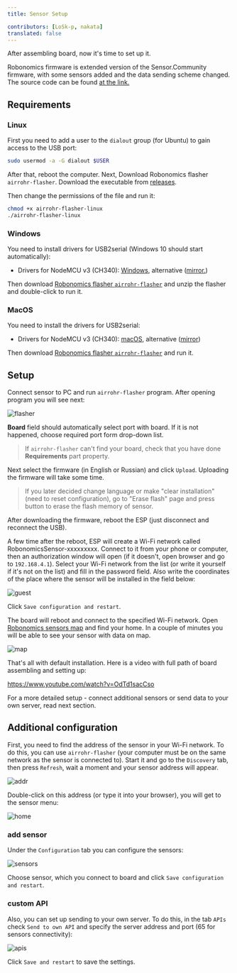 ```yaml
---
title: Sensor Setup

contributors: [LoSk-p, nakata]
translated: false
---
```


After assembling board, now it's time to set up it.

Robonomics firmware is extended version of the Sensor.Community firmware, with some sensors added and the data sending scheme changed. The source code can be found [at the link.](https://github.com/LoSk-p/sensors-software/tree/master/airrohr-firmware) 

## Requirements 

### Linux

First you need to add a user to the `dialout` group (for Ubuntu) to gain access to the USB port:

```bash
sudo usermod -a -G dialout $USER
```

After that, reboot the computer. 
Next, Download Robonomics  flasher `airrohr-flasher`. Download the executable from [releases](https://github.com/airalab/sensors-connectivity/releases). 

Then change the permissions of the file and run it:

```bash
chmod +x airrohr-flasher-linux
./airrohr-flasher-linux
```

### Windows

You need to install drivers for USB2serial (Windows 10 should start automatically):

* Drivers for NodeMCU v3 (CH340): [Windows](http://www.wch.cn/downloads/file/5.html), alternative ([mirror.](https://d.inf.re/luftdaten/CH341SER.ZIP))

Then download [Robonomics  flasher `airrohr-flasher`](https://github.com/airalab/sensors-connectivity/releases) and unzip the flasher and double-click to run it.

### MacOS

You need to install the drivers for USB2serial:
* Drivers for NodeMCU v3 (CH340): [macOS](http://www.wch.cn/downloads/file/178.html), alternative ([mirror](https://d.inf.re/luftdaten/CH341SER_MAC.ZIP))

Then download [Robonomics  flasher `airrohr-flasher`](https://github.com/airalab/sensors-connectivity/releases) and run it.

## Setup

Connect sensor to PC and run `airrohr-flasher` program. After opening program you will see next:

![flasher](../images/sensors-connectivity/flasher.jpg)

**Board** field should automatically select port with board. If it is not happened, choose required port form drop-down list.
 > If `airrohr-flasher` can't find your board, check that you have done **Requirements** part property.

Next select the firmware (in English or Russian) and click `Upload`. Uploading the firmware will take some time.

> If you later decided change language or make "clear installation"(need to reset configuration), go to "Erase flash" page and press button to erase the 
> flash memory of sensor. 

After downloading the firmware, reboot the ESP (just disconnect and reconnect the USB).

A few time after the reboot, ESP will create a Wi-Fi network called RobonomicsSensor-xxxxxxxxx. 
Connect to it from your phone or computer, then an authorization window will open (if it doesn't, open browser and go to `192.168.4.1`). 
Select your Wi-Fi network from the list (or write it yourself if it's not on the list) and fill in the password field. Also write the coordinates of the place where the sensor will be installed in the field below:

![guest](../images/sensors-connectivity/guest.jpg)

Click `Save configuration and restart`.

The board will reboot and connect to the specified Wi-Fi network. Open [Robonomics sensors map](https://sensors.robonomics.network/#/) and find your home. In a couple of minutes you will be able to see your sensor with data on map.

![map](../images/sensors-connectivity/14_map.jpg)

That's all with default installation. Here is  a video with full path of board assembling and setting up:

https://www.youtube.com/watch?v=OdTd1sacCso


For a more detailed setup - connect additional sensors or send data to your own server, read next section.

## Additional configuration

First, you need to find the address of the sensor in your Wi-Fi network. To do this, you can use `airrohr-flasher` 
(your computer must be on the same network as the sensor is connected to). Start it and go to the `Discovery` tab, then press `Refresh`, 
wait a moment and your sensor address will appear.


![addr](../images/sensors-connectivity/disc_flaser.jpg)


Double-click on this address (or type it into your browser), you will get to the sensor menu:

![home](../images/sensors-connectivity/home.png)

### add sensor 

Under the `Configuration` tab you can configure the sensors:

![sensors](../images/sensors-connectivity/sensors.png)

Choose sensor, which you connect to board and click `Save configuration and restart`.

### custom API
Also, you can set up sending to your own server. To do this, in the tab `APIs` check `Send to own API` and specify the server address and port (65 for sensors connectivity):

![apis](../images/sensors-connectivity/apis_en.png)

Click `Save and restart` to save the settings.
